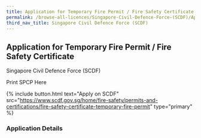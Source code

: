 ```yaml
---
title: Application for Temporary Fire Permit / Fire Safety Certificate
permalink: /browse-all-licences/Singapore-Civil-Defence-Force-(SCDF)/Application-for-Temporary-Fire-Permit---Fire-Safety-Certificate
third_nav_title: Singapore Civil Defence Force (SCDF)
---
```


## Application for Temporary Fire Permit / Fire Safety Certificate

Singapore Civil Defence Force (SCDF)

Print SPCP Here


{% include button.html text="Apply on SCDF" src="https://www.scdf.gov.sg/home/fire-safety/permits-and-certifications/fire-safety-certificate-temporary-fire-permit" type="primary" %}

### Application Details

